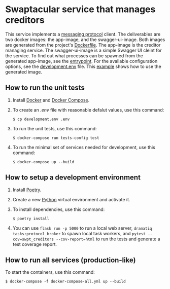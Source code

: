 Swaptacular service that manages creditors
==========================================

This service implements a [messaging
protocol](https://github.com/epandurski/swpt_accounts/blob/master/protocol.rst)
client. The deliverables are two docker images: the app-image, and the
swagger-ui-image. Both images are generated from the project's
[Dockerfile](Dockerfile). The app-image is the creditor managing
service. The swagger-ui-image is a simple Swagger UI cleint for the
service. To find out what processes can be spawned from the generated
app-image, see the [entrypoint](docker/entrypoint.sh). For the
available configuration options, see the
[development.env](development.env) file.  This
[example](docker-compose-all.yml) shows how to use the generated
image.


How to run the unit tests
-------------------------

1.  Install [Docker](https://docs.docker.com/) and [Docker
    Compose](https://docs.docker.com/compose/).

2.  To create an *.env* file with reasonable defalut values, use this
    command:

        $ cp development.env .env

3.  To run the unit tests, use this command:

        $ docker-compose run tests-config test

4.  To run the minimal set of services needed for development, use
    this command:

        $ docker-compose up --build


How to setup a development environment
--------------------------------------

1.  Install [Poetry](https://poetry.eustace.io/docs/).

2.  Create a new [Python](https://docs.python.org/) virtual
    environment and activate it.

3.  To install dependencies, use this command:

        $ poetry install

4.  You can use `flask run -p 5000` to run a local web server,
    `dramatiq tasks:protocol_broker` to spawn local task workers, and
    `pytest --cov=swpt_creditors --cov-report=html` to run the tests
    and generate a test coverage report.


How to run all services (production-like)
-----------------------------------------

To start the containers, use this command:

    $ docker-compose -f docker-compose-all.yml up --build
